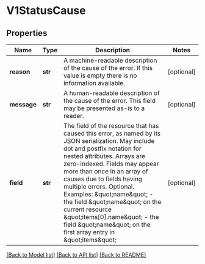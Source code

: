 # V1StatusCause

## Properties
Name | Type | Description | Notes
------------ | ------------- | ------------- | -------------
**reason** | **str** | A machine-readable description of the cause of the error. If this value is empty there is no information available. | [optional]
**message** | **str** | A human-readable description of the cause of the error.  This field may be presented as-is to a reader. | [optional]
**field** | **str** | The field of the resource that has caused this error, as named by its JSON serialization. May include dot and postfix notation for nested attributes. Arrays are zero-indexed.  Fields may appear more than once in an array of causes due to fields having multiple errors. Optional.  Examples:   \&quot;name\&quot; - the field \&quot;name\&quot; on the current resource   \&quot;items[0].name\&quot; - the field \&quot;name\&quot; on the first array entry in \&quot;items\&quot; | [optional]

[[Back to Model list]](../README.md#documentation-for-models) [[Back to API list]](../README.md#documentation-for-api-endpoints) [[Back to README]](../README.md)


